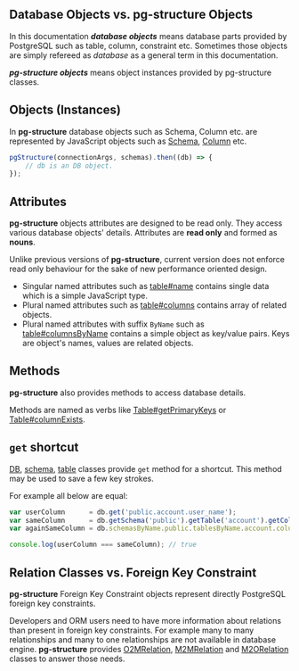 
## Database Objects vs. pg-structure Objects

In this documentation **_database objects_** means database parts provided by PostgreSQL such as table, column, constraint etc. Sometimes those objects are simply refereed as _database_ as a general term in this documentation.

**_pg-structure objects_** means object instances provided by pg-structure classes.

## Objects (Instances)

In **pg-structure** database objects such as Schema, Column etc. are represented by JavaScript objects such as [Schema](api/Schema.md), [Column](api/Column.md) etc.

```js
pgStructure(connectionArgs, schemas).then((db) => {
    // db is an DB object.
});
```

## Attributes

**pg-structure** objects attributes are designed to be read only. They access various database objects' details. Attributes are **read only** and formed as **nouns**.

Unlike previous versions of **pg-structure**, current version does not enforce read only behaviour for the sake of new performance oriented design.

* Singular named attributes such as [table#name](api/Table.md#Table+name) contains single data which is a simple JavaScript type.
* Plural named attributes such as [table#columns](api/Table.md#Table+columns) contains array of related objects.
* Plural named attributes with suffix `ByName` such as [table#columnsByName](api/Table.md#Table+columnsByName) contains a simple object as key/value pairs. Keys are object's names, values are related objects.

## Methods

**pg-structure** also provides methods to access database details.

Methods are named as verbs like [Table#getPrimaryKeys](api/Table.md#Table+getPrimaryKeys) or [Table#columnExists](api/Table.md#Table+columnExists).

## `get` shortcut

[DB](api/Db.md), [schema](api/Schema.md), [table](api/Table.md) classes provide `get` method for a shortcut. This method may be used to save a few key strokes.

For example all below are equal:

```js
var userColumn      = db.get('public.account.user_name');
var sameColumn      = db.getSchema('public').getTable('account').getColumn('user_name');
var againSameColumn = db.schemasByName.public.tablesByName.account.columnsByName.user_name;

console.log(userColumn === sameColumn); // true 
```

## Relation Classes vs. Foreign Key Constraint

**pg-structure** Foreign Key Constraint objects represent directly PostgreSQL foreign key constraints.

Developers and ORM users need to have more information about relations than present in foreign key constraints. For example many to many relationships and many to one relationships are not available in database engine. **pg-structure** provides [O2MRelation](api/O2MRelation.md), [M2MRelation](api/M2MRelation.md) and [M2ORelation](api/M2ORelation.md) classes to answer those needs.
